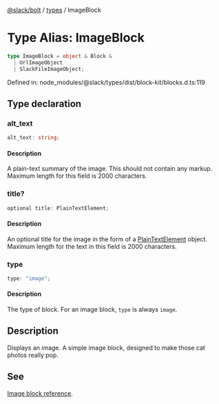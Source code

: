 [@slack/bolt](../../../../index.md) / [types](../index.md) / ImageBlock

# Type Alias: ImageBlock

```ts
type ImageBlock = object & Block & 
  | UrlImageObject
  | SlackFileImageObject;
```

Defined in: node\_modules/@slack/types/dist/block-kit/blocks.d.ts:119

## Type declaration

### alt\_text

```ts
alt_text: string;
```

#### Description

A plain-text summary of the image. This should not contain any markup.
Maximum length for this field is 2000 characters.

### title?

```ts
optional title: PlainTextElement;
```

#### Description

An optional title for the image in the form of a [PlainTextElement](../interfaces/PlainTextElement.md) object.
Maximum length for the text in this field is 2000 characters.

### type

```ts
type: "image";
```

#### Description

The type of block. For an image block, `type` is always `image`.

## Description

Displays an image. A simple image block, designed to make those cat photos really pop.

## See

[Image block reference](https://api.slack.com/reference/block-kit/blocks#image).
